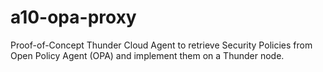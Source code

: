 # a10-opa-proxy
Proof-of-Concept Thunder Cloud Agent to retrieve Security Policies from Open Policy Agent (OPA) and implement them on a Thunder node.
